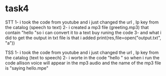 # task4


STT
1- i took the code from youtube and i just changed the url , Ip key from the catalog (speech to text)
2- i created a mp3 file (greeting.mp3)  that contain "hello  "so i can convert it to a text buy runing the code 
3- and what i did to get the output in txt file is that i added print(res,file=open("output.txt", "a"))

TSS
1- i took the code from youtube and i just changed the url , Ip key from the catalog (text to speech)
2- i worte in the code "hello " so when i run the code allison voice will appear in the mp3 audio 
and the name of the mp3 file is "saying hello.mpe"



 
  
